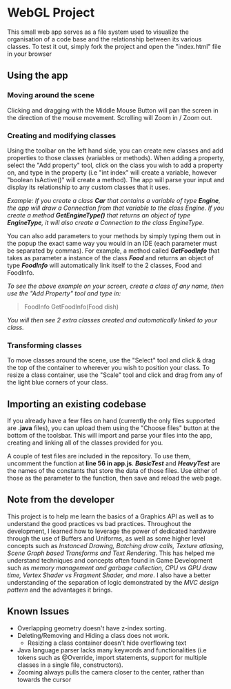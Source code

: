 # WebGL Project
This small web app serves as a file system used to visualize the organisation of a code base and the relationship between its various classes.
To test it out, simply fork the project and open the "index.html" file in your browser

## Using the app

### Moving around the scene
Clicking and dragging with the Middle Mouse Button will pan the screen in the direction of the mouse movement. 
Scrolling will Zoom in / Zoom out.

### Creating and modifying classes
Using the toolbar on the left hand side, you can create new classes and add properties to those classes (variables or methods). 
When adding a property, select the "Add property" tool, click on the class you wish to add a property on, and type in the property (i.e "int index" will create a variable, however "boolean IsActive()" will create a method). The app will parse your input and display its relationship to any custom classes that it uses.

*Example: If you create a class ***Car*** that contains a variable of type **Engine**, the app will draw a Connection from that variable to the class Engine. If you create a method ***GetEngineType()*** that returns an object of type **EngineType**, it will also create a Connection to the class EngineType.*

You can also add parameters to your methods by simply typing them out in the popup the exact same way you would in an IDE (each parameter must be separated by commas).
For example, a method called ***GetFoodInfo*** that takes as parameter a instance of the class ***Food*** and returns an object of type ***FoodInfo*** will automatically link itself to the 2 classes, Food and FoodInfo.

*To see the above example on your screen, create a class of any name, then use the "Add Property" tool and type in:*
>FoodInfo GetFoodInfo(Food dish)

*You will then see 2 extra classes created and automatically linked to your class.*


### Transforming classes
To move classes around the scene, use the "Select" tool and click & drag the top of the container to wherever you wish to position your class.
To resize a class container, use the "Scale" tool and click and drag from any of the light blue corners of your class.

## Importing an existing codebase
If you already have a few files on hand (currently the only files supported are **.java** files), you can upload them using the "Choose files" button at the bottom of the toolsbar.
This will import and parse your files into the app, creating and linking all of the classes provided for you.

A couple of test files are included in the repository.
To use them, uncomment the function at **line 56 in app.js**.
***BasicTest*** and ***HeavyTest*** are the names of the constants that store the data of those files.
Use either of those as the parameter to the function, then save and reload the web page.


## Note from the developer

This project is to help me learn the basics of a Graphics API as well as to understand the good practices vs bad practices. Throughout the development, I learned how to leverage the power of dedicated hardware through the use of Buffers and Uniforms, as well as some higher level concepts such as *Instanced Drawing, Batching draw calls, Texture atlasing, Scene Graph based Transforms and Text Rendering*.
This has helped me understand techniques and concepts often found in Game Development such as *memory management and garbage collection, CPU vs GPU draw time, Vertex Shader vs Fragment Shader, and more*.
I also have a better understanding of the separation of logic demonstrated by the *MVC design pattern* and the advantages it brings.

## Known Issues
- Overlapping geometry doesn't have z-index sorting.
- Deleting/Removing and Hiding a class does not work.
  - Resizing a class container doesn't hide overflowing text
- Java language parser lacks many keywords and functionalities (i.e tokens such as @Override, import statements, support for multiple classes in a single file, constructors).
- Zooming always pulls the camera closer to the center, rather than towards the cursor